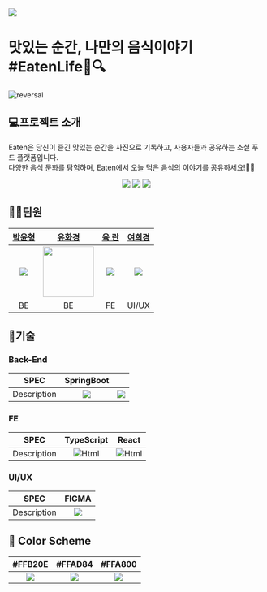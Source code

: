 <img src="https://github.com/hwakyong-Yoo/group4-eaten/assets/144011726/7a9876fa-35c8-48b3-9171-77a6e2b3e0c8" />

# 맛있는 순간, 나만의 음식이야기 #EatenLife🍕🔍
![reversal](https://capsule-render.vercel.app/api?type=Venom&text=맛있는순간,나만의음식이야기&color=6:EEFF00,90:FF8A00&fontColor=F6A508&fontAlign=50&fontSize=30&descAlign=60&descAlignY=50)
## 💻프로젝트 소개
Eaten은 당신이 즐긴 맛있는 순간을 사진으로 기록하고, 사용자들과 공유하는 소셜 푸드 플랫폼입니다. <br>
다양한 음식 문화를 탐험하며, Eaten에서 오늘 먹은 음식의 이야기를 공유하세요!🍷🍴
<div align="center">
	<img src="https://img.shields.io/badge/Java-007396?style=flat&logo=Java&logoColor=white" />
	<img src="https://img.shields.io/badge/HTML5-E34F26?style=flat&logo=HTML5&logoColor=white" />
	<img src="https://img.shields.io/badge/CSS3-1572B6?style=flat&logo=CSS3&logoColor=white" />
</div>

## 👩‍💻팀원
|[박윤형](https://github.com/hello820820)|[유화경](https://github.com/hwakyong-Yoo)|[육 란](https://github.com/Hanrann6) |[여희경](https://github.com/yhee527)|
|:------:|:-----:|:------:|:-----:|
|<img src="https://github.com/hwakyong-Yoo/group4-eaten/assets/144011726/dd8d53b4-a64f-4ec1-b5e7-a3c4e31e66b6"/>|<img src="https://github.com/hwakyong-Yoo/group4-eaten/assets/129262146/f1d060d3-3bcf-482e-886d-3e8ce4dd2e69" width="100" height="100"/> |<img src="https://github.com/hwakyong-Yoo/group4-eaten/assets/144011726/a2e88d2e-d569-484a-8089-ff0cbe38f356"/>|<img src="https://github.com/hwakyong-Yoo/group4-eaten/assets/144011726/126ca200-75b9-4ff4-aecd-a39436ab8923"/>|
BE|BE|FE|UI/UX|

## 🔧기술
### Back-End
| SPEC | SpringBoot| |
| :--: | :--:| :--: |
| Description | <img src="https://img.shields.io/badge/Spring%20Boot-6DB33F?style=flat-square&logo=Spring%20Boot&logoColor=black"/> | <img src="https://img.shields.io/badge/Spring%20Boot-ffffff?style=for-the-badge&logo=3.1.0&logoColor=#6DB33F"/>|
### FE
|SPEC | TypeScript | React |
|:------:|:-----:|:-----:|
|Description|<img alt="Html" src ="https://img.shields.io/badge/TypeScript-3178C6?&style=for-the-badge&logo=TypeScript&logoColor=white"/>|<img alt="Html" src ="https://img.shields.io/badge/react-61DAFB?&style=for-the-badge&logo=react&logoColor=white"/>|
### UI/UX
|SPEC |FIGMA | 
|:------:|:-----:|
|Description|<img src="https://github.com/hwakyong-Yoo/group4-eaten/assets/144011726/d9ea3ecb-a09f-460b-a384-e5f50f9ca5be" />|
## 🎨 Color Scheme
| #FFB20E|  #FFAD84 | #FFA800 |
| :--: | :--:| :--: |
| <img src="https://img.shields.io/badge/     -FFB20E?style=flat-square&logoColor=white"/> | <img src="https://img.shields.io/badge/-FFAD84?style=flat-square&logoColor=white"/>|<img src="https://img.shields.io/badge/-FFA800?style=flat-square&logoColor=white"/>|

